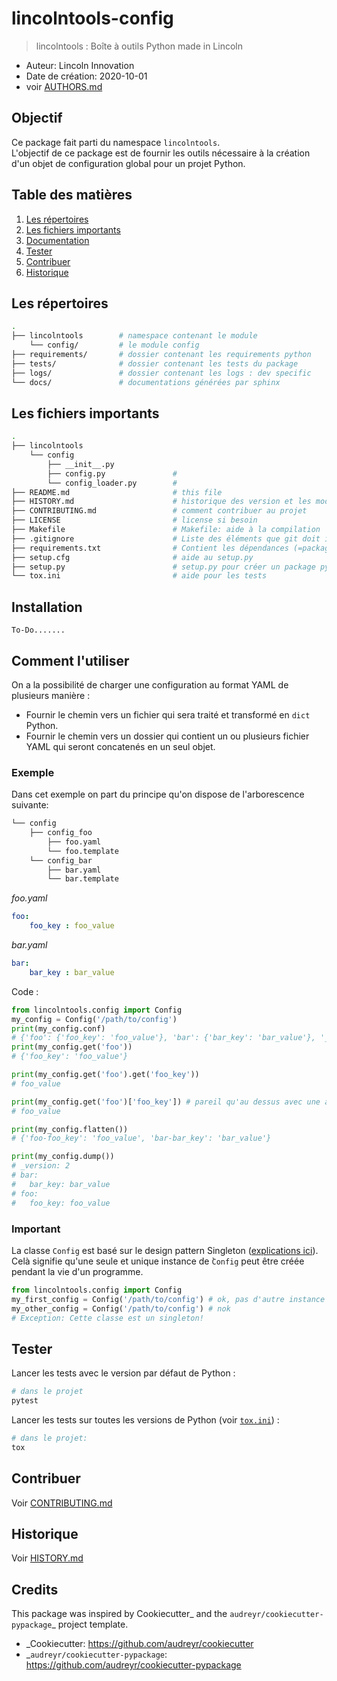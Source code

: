 # lincolntools-config

> lincolntools : Boîte à outils Python made in Lincoln

* Auteur: Lincoln Innovation
* Date de création: 2020-10-01
* voir [AUTHORS.md](./AUTHORS.md)

## Objectif

Ce package fait parti du namespace `lincolntools`.<br>
L'objectif de ce package est de fournir les outils nécessaire à la création d'un objet de configuration global pour un projet Python.


## Table des matières

1. [Les répertoires](#les-répertoires)
2. [Les fichiers importants](#les-fichiers-importants)
3. [Documentation](#documentation)
3. [Tester](#tester)
4. [Contribuer](#contribuer)
5. [Historique](#historique)

## Les répertoires

```bash
.
├── lincolntools        # namespace contenant le module
    └── config/         # le module config
├── requirements/       # dossier contenant les requirements python
├── tests/              # dossier contenant les tests du package
├── logs/               # dossier contenant les logs : dev specific
└── docs/               # documentations générées par sphinx
```

## Les fichiers importants

```bash
.
├── lincolntools
    └── config
        ├── __init__.py
        ├── config.py               # 
        └── config_loader.py        #      
├── README.md                       # this file
├── HISTORY.md                      # historique des version et les modifications
├── CONTRIBUTING.md                 # comment contribuer au projet
├── LICENSE                         # license si besoin
├── Makefile                        # Makefile: aide à la compilation
├── .gitignore                      # Liste des éléments que git doit ignorer lors du commit
├── requirements.txt                # Contient les dépendances (=packages) pyhton du projet
├── setup.cfg                       # aide au setup.py
├── setup.py                        # setup.py pour créer un package python
└── tox.ini                         # aide pour les tests
```

## Installation

    To-Do.......


## Comment l'utiliser
On a la possibilité de charger une configuration au format YAML de plusieurs manière :
* Fournir le chemin vers un fichier qui sera traité et transformé en `dict` Python.
* Fournir le chemin vers un dossier qui contient un ou plusieurs fichier YAML qui seront concatenés en un seul objet.

### Exemple
Dans cet exemple on part du principe qu'on dispose de l'arborescence suivante: 

```bash
└── config
    ├── config_foo
        ├── foo.yaml               
        └── foo.template 
    └── config_bar
        ├── bar.yaml               
        └── bar.template 
```
*foo.yaml*
```yaml
foo:
    foo_key : foo_value
```

*bar.yaml*
```yaml
bar:
    bar_key : bar_value
```

Code :

```python
from lincolntools.config import Config
my_config = Config('/path/to/config')
print(my_config.conf)
# {'foo': {'foo_key': 'foo_value'}, 'bar': {'bar_key': 'bar_value'}, '_version': 1}
print(my_config.get('foo'))
# {'foo_key': 'foo_value'}

print(my_config.get('foo').get('foo_key'))
# foo_value

print(my_config.get('foo')['foo_key']) # pareil qu'au dessus avec une autre syntaxe
# foo_value

print(my_config.flatten())
# {'foo-foo_key': 'foo_value', 'bar-bar_key': 'bar_value'}

print(my_config.dump())
# _version: 2
# bar:
#   bar_key: bar_value
# foo:
#   foo_key: foo_value
```

### Important
La classe `Config` est basé sur le design pattern Singleton ([explications ici](https://python-3-patterns-idioms-test.readthedocs.io/en/latest/Singleton.html)). Celà signifie qu'une seule et unique instance de ̀`Config` peut être créée pendant la vie d'un programme. 
```python
from lincolntools.config import Config
my_first_config = Config('/path/to/config') # ok, pas d'autre instance existe
my_other_config = Config('/path/to/config') # nok
# Exception: Cette classe est un singleton!
```

## Tester
Lancer les tests avec le version par défaut de Python :
```bash
# dans le projet
pytest
````
Lancer les tests sur toutes les versions de Python (voir [`tox.ini`](./tox.ini)) :
```bash
# dans le projet:
tox
```

## Contribuer

Voir [CONTRIBUTING.md](./CONTRIBUTING.md)


## Historique

Voir [HISTORY.md](./HISTORY.md)


## Credits

This package was inspired by Cookiecutter_ and the `audreyr/cookiecutter-pypackage`_ project template.

*  _Cookiecutter: https://github.com/audreyr/cookiecutter
*  _`audreyr/cookiecutter-pypackage`: https://github.com/audreyr/cookiecutter-pypackage


